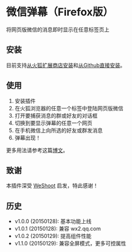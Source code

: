 # 微信弹幕（Firefox版）

将网页版微信的消息即时显示在任意标签页上

## 安装

目前支持[从火狐扩展商店安装](https://addons.mozilla.org/zh-CN/firefox/addon/weixin-danmu/)和[从Github直接安装](http://aidistan.github.io/adome/assets/misc/weixin-danmu.xpi)。

## 使用

1. 安装插件
2. 在火狐浏览器的任意一个标签中登陆网页版微信
3. 打开要捕获消息的群或好友的对话框
4. 切换到要显示弹幕的任意一个网页
5. 在手机微信上向所选的好友或群发消息
6. 弹幕出现！

更多用法请参考这篇[博文](http://adome.aidistan.net/2015/01/29/weixin-danmu/)。

## 致谢

本插件深受 [WeShoot](https://github.com/Integ/WeShoot) 启发，特此感谢！

## 历史

- v1.0.0 (20150128): 基本功能上线
- v1.0.1 (20150128): 兼容 wx2.qq.com
- v1.0.2 (20150129): 提高组件性能
- v1.1.0 (20150129): 兼容全屏模式，更多可控属性
